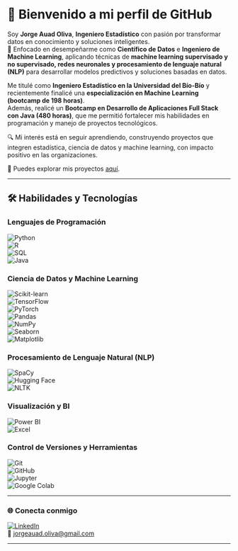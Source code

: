 # 👋 Bienvenido a mi perfil de GitHub  

Soy **Jorge Auad Oliva**, **Ingeniero Estadístico** con pasión por transformar datos en conocimiento y soluciones inteligentes.  
🎯 Enfocado en desempeñarme como **Científico de Datos** e **Ingeniero de Machine Learning**, aplicando técnicas de **machine learning supervisado y no supervisado, redes neuronales y procesamiento de lenguaje natural (NLP)** para desarrollar modelos predictivos y soluciones basadas en datos.  

Me titulé como **Ingeniero Estadístico en la Universidad del Bío-Bío** y recientemente finalicé una **especialización en Machine Learning (bootcamp de 198 horas)**.  
Además, realicé un **Bootcamp en Desarrollo de Aplicaciones Full Stack con Java (480 horas)**, que me permitió fortalecer mis habilidades en programación y manejo de proyectos tecnológicos.  

🔍 Mi interés está en seguir aprendiendo, construyendo proyectos que integren estadística, ciencia de datos y machine learning, con impacto positivo en las organizaciones.  

📂 Puedes explorar mis proyectos [aquí](https://github.com/Koke-Oliva?tab=repositories).  

---

## 🛠️ Habilidades y Tecnologías

### Lenguajes de Programación  
![Python](https://img.shields.io/badge/Python-3776AB?style=for-the-badge&logo=python&logoColor=white)  
![R](https://img.shields.io/badge/R-276DC3?style=for-the-badge&logo=r&logoColor=white)  
![SQL](https://img.shields.io/badge/SQL-4479A1?style=for-the-badge&logo=mysql&logoColor=white)  
![Java](https://img.shields.io/badge/Java-ED8B00?style=for-the-badge&logo=java&logoColor=white)  

### Ciencia de Datos y Machine Learning  
![Scikit-learn](https://img.shields.io/badge/Scikit--learn-F7931E?style=for-the-badge&logo=scikit-learn&logoColor=white)  
![TensorFlow](https://img.shields.io/badge/TensorFlow-FF6F00?style=for-the-badge&logo=tensorflow&logoColor=white)  
![PyTorch](https://img.shields.io/badge/PyTorch-EE4C2C?style=for-the-badge&logo=pytorch&logoColor=white)  
![Pandas](https://img.shields.io/badge/Pandas-150458?style=for-the-badge&logo=pandas&logoColor=white)  
![NumPy](https://img.shields.io/badge/Numpy-013243?style=for-the-badge&logo=numpy&logoColor=white)  
![Seaborn](https://img.shields.io/badge/Seaborn-9A9A9A?style=for-the-badge&logoColor=white)  
![Matplotlib](https://img.shields.io/badge/Matplotlib-11557c?style=for-the-badge&logo=plotly&logoColor=white)  

### Procesamiento de Lenguaje Natural (NLP)  
![SpaCy](https://img.shields.io/badge/SpaCy-09A3D5?style=for-the-badge&logo=spacy&logoColor=white)  
![Hugging Face](https://img.shields.io/badge/HuggingFace-FFD21E?style=for-the-badge&logo=huggingface&logoColor=black)  
![NLTK](https://img.shields.io/badge/NLTK-154360?style=for-the-badge&logo=python&logoColor=white)  

### Visualización y BI  
![Power BI](https://img.shields.io/badge/Power_BI-F2C811?style=for-the-badge&logo=powerbi&logoColor=black)  
![Excel](https://img.shields.io/badge/Excel-217346?style=for-the-badge&logo=microsoft-excel&logoColor=white)  

### Control de Versiones y Herramientas  
![Git](https://img.shields.io/badge/Git-F05032?style=for-the-badge&logo=git&logoColor=white)  
![GitHub](https://img.shields.io/badge/GitHub-181717?style=for-the-badge&logo=github&logoColor=white)  
![Jupyter](https://img.shields.io/badge/Jupyter-F37626?style=for-the-badge&logo=jupyter&logoColor=white)  
![Google Colab](https://img.shields.io/badge/Google_Colab-F9AB00?style=for-the-badge&logo=googlecolab&logoColor=white)  

---

### 🌐 Conecta conmigo
[![LinkedIn](https://img.shields.io/badge/LinkedIn-blue?logo=linkedin&logoColor=white)](https://www.linkedin.com/in/jorge-auad-oliva/)  
📧 jorgeauad.oliva@gmail.com  

---
